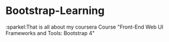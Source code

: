 # Bootstrap-Learning
:sparkel:That is all about my coursera Course "Front-End Web UI Frameworks and Tools: Bootstrap 4"
